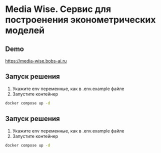 # Media Wise. Сервис для построенения эконометрических моделей

## Demo 
https://media-wise.bobs-ai.ru

## Запуск решения
1) Укажите env переменные, как в .env.example файле
2) Запустите контейнер
```bash
docker compose up -d
```

## Запуск решения

1) Укажите env переменные, как в .env.example файле
2) Запустите контейнер
```bash
docker compose up -d
```